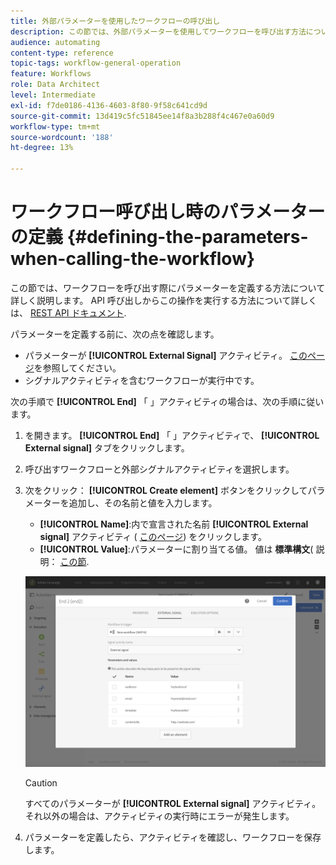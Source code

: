 ```yaml
---
title: 外部パラメーターを使用したワークフローの呼び出し
description: この節では、外部パラメーターを使用してワークフローを呼び出す方法について詳しく説明します。
audience: automating
content-type: reference
topic-tags: workflow-general-operation
feature: Workflows
role: Data Architect
level: Intermediate
exl-id: f7de0186-4136-4603-8f80-9f58c641cd9d
source-git-commit: 13d419c5fc51845ee14f8a3b288f4c467e0a60d9
workflow-type: tm+mt
source-wordcount: '188'
ht-degree: 13%

---
```


# ワークフロー呼び出し時のパラメーターの定義 {#defining-the-parameters-when-calling-the-workflow}

この節では、ワークフローを呼び出す際にパラメーターを定義する方法について詳しく説明します。 API 呼び出しからこの操作を実行する方法について詳しくは、 [REST API ドキュメント](../../api/using/triggering-a-signal-activity.md).

パラメーターを定義する前に、次の点を確認します。

* パラメーターが **[!UICONTROL External Signal]** アクティビティ。 [このページ](../../automating/using/declaring-parameters-external-signal.md)を参照してください。
* シグナルアクティビティを含むワークフローが実行中です。

次の手順で **[!UICONTROL End]** 「 」アクティビティの場合は、次の手順に従います。

1. を開きます。 **[!UICONTROL End]** 「 」アクティビティで、 **[!UICONTROL External signal]** タブをクリックします。
1. 呼び出すワークフローと外部シグナルアクティビティを選択します。
1. 次をクリック： **[!UICONTROL Create element]** ボタンをクリックしてパラメーターを追加し、その名前と値を入力します。

   * **[!UICONTROL Name]**:内で宣言された名前 **[!UICONTROL External signal]** アクティビティ ( [このページ](../../automating/using/declaring-parameters-external-signal.md)) をクリックします。
   * **[!UICONTROL Value]**:パラメーターに割り当てる値。 値は **標準構文**( 説明： [この節](../../automating/using/advanced-expression-editing.md#standard-syntax).

   ![](assets/extsignal_definingparameters_2.png)

   >[!CAUTION]
   >
   >すべてのパラメーターが **[!UICONTROL External signal]** アクティビティ。 それ以外の場合は、アクティビティの実行時にエラーが発生します。

1. パラメーターを定義したら、アクティビティを確認し、ワークフローを保存します。
